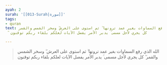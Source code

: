 ```yaml
---
ayah: 2
surah: '[[013-Surah|سورة]]'
tags:
- quran
text: الله الذي رفع السماوات بغير عمد ترونها ۖ ثم استوى على العرش ۖ وسخر الشمس والقمر
  ۖ كل يجري لأجل مسمى ۚ يدبر الأمر يفصل الآيات لعلكم بلقاء ربكم توقنون

---
```

> الله الذي رفع السماوات بغير عمد ترونها ۖ ثم استوى على العرش ۖ وسخر الشمس والقمر ۖ كل يجري لأجل مسمى ۚ يدبر الأمر يفصل الآيات لعلكم بلقاء ربكم توقنون
